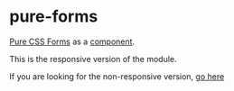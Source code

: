 pure-forms
==========

[Pure CSS Forms](http://purecss.io/forms) as a [component](https://github.com/component/component).

This is the responsive version of the module.

If you are looking for the non-responsive version, [go here](https://github.com/njpatel/pure-forms-nr)


